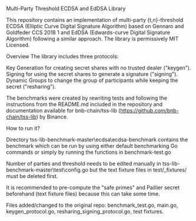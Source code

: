 Multi-Party Threshold ECDSA and EdDSA Library

This repository contains an implementation of multi-party {t,n}-threshold ECDSA (Elliptic Curve Digital Signature Algorithm) based on Gennaro and Goldfeder CCS 2018 1 and EdDSA (Edwards-curve Digital Signature Algorithm) following a similar approach. The library is permissively MIT Licensed.

Overview
The library includes three protocols:

Key Generation for creating secret shares with no trusted dealer ("keygen").
Signing for using the secret shares to generate a signature ("signing").
Dynamic Groups to change the group of participants while keeping the secret ("resharing").

The benchmarks were created by rewriting tests and following the instructions from the README.md included in the repository and documentation available for bnb-chain/tss-lib (https://github.com/bnb-chain/tss-lib) by Binance.

How to run it?

Directory tss-lib-benchmark-master\ecdsa\ecdsa-benchmark contains the benchmark which can be run by using either default benchmarking Go commands or simply by running the functions in benchmark-test.go

Number of parties and threshold needs to be edited manually in tss-lib-benchmark-master\test\config.go but the text fixture files in test/_fixtures/ must be deleted first.

It is recommended to pre-compute the "safe primes" and Paillier secret beforehand (text fixture files) because this can take some time.

Files added/changed to the original repo:
benchmark_test.go,
main.go,
keygen_protocol.go,
resharing_signing_protocol.go,
test fixtures.
